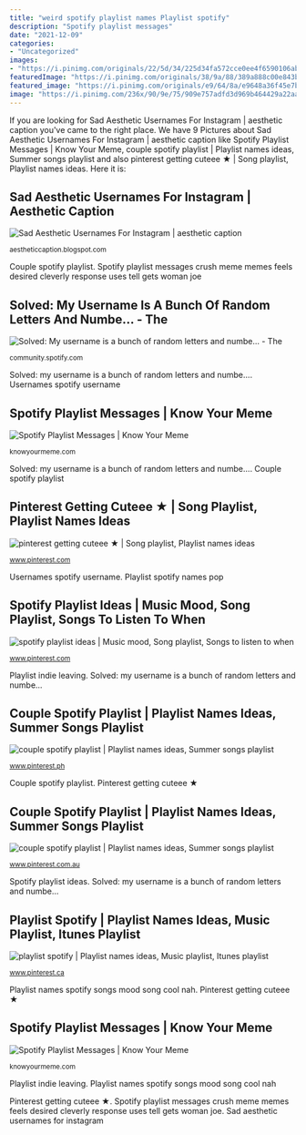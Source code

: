 ```yaml
---
title: "weird spotify playlist names Playlist spotify"
description: "Spotify playlist messages"
date: "2021-12-09"
categories:
- "Uncategorized"
images:
- "https://i.pinimg.com/originals/22/5d/34/225d34fa572cce0ee4f6590106ab3005.png"
featuredImage: "https://i.pinimg.com/originals/38/9a/88/389a888c00e843b76d0c548126721891.png"
featured_image: "https://i.pinimg.com/originals/e9/64/8a/e9648a36f45e7ba68c24ca22e6bb6007.jpg"
image: "https://i.pinimg.com/236x/90/9e/75/909e757adfd3d969b464429a22aa7b24.jpg?nii=t"
---
```


If you are looking for Sad Aesthetic Usernames For Instagram | aesthetic caption you've came to the right place. We have 9 Pictures about Sad Aesthetic Usernames For Instagram | aesthetic caption like Spotify Playlist Messages | Know Your Meme, couple spotify playlist | Playlist names ideas, Summer songs playlist and also pinterest getting cuteee ★ | Song playlist, Playlist names ideas. Here it is:

## Sad Aesthetic Usernames For Instagram | Aesthetic Caption

![Sad Aesthetic Usernames For Instagram | aesthetic caption](https://i.pinimg.com/originals/e9/64/8a/e9648a36f45e7ba68c24ca22e6bb6007.jpg "Spotify playlist messages")

<small>aestheticcaption.blogspot.com</small>

Couple spotify playlist. Spotify playlist messages crush meme memes feels desired cleverly response uses tell gets woman joe

## Solved: My Username Is A Bunch Of Random Letters And Numbe... - The

![Solved: My username is a bunch of random letters and numbe... - The](https://ip2.i.lithium.com/c30fe07513bb3bf3f7457a6299f477297ea373fe/68747470733a2f2f692e696d6775722e636f6d2f4d5a4a6b7936702e706e67 "Couple spotify playlist")

<small>community.spotify.com</small>

Solved: my username is a bunch of random letters and numbe.... Usernames spotify username

## Spotify Playlist Messages | Know Your Meme

![Spotify Playlist Messages | Know Your Meme](https://i.kym-cdn.com/photos/images/newsfeed/001/245/911/f57.png "Playlist spotify")

<small>knowyourmeme.com</small>

Solved: my username is a bunch of random letters and numbe.... Couple spotify playlist

## Pinterest Getting Cuteee ★ | Song Playlist, Playlist Names Ideas

![pinterest getting cuteee ★ | Song playlist, Playlist names ideas](https://i.pinimg.com/736x/40/6b/28/406b28c79414859e39b5feac6edda188.jpg "Couple spotify playlist")

<small>www.pinterest.com</small>

Usernames spotify username. Playlist spotify names pop

## Spotify Playlist Ideas | Music Mood, Song Playlist, Songs To Listen To When

![spotify playlist ideas | Music mood, Song playlist, Songs to listen to when](https://i.pinimg.com/originals/22/5d/34/225d34fa572cce0ee4f6590106ab3005.png "Spotify username community numbers correctly whenever reason doesn try shows mobile log")

<small>www.pinterest.com</small>

Playlist indie leaving. Solved: my username is a bunch of random letters and numbe...

## Couple Spotify Playlist | Playlist Names Ideas, Summer Songs Playlist

![couple spotify playlist | Playlist names ideas, Summer songs playlist](https://i.pinimg.com/236x/90/9e/75/909e757adfd3d969b464429a22aa7b24.jpg?nii=t "Spotify playlist messages")

<small>www.pinterest.ph</small>

Couple spotify playlist. Pinterest getting cuteee ★

## Couple Spotify Playlist | Playlist Names Ideas, Summer Songs Playlist

![couple spotify playlist | Playlist names ideas, Summer songs playlist](https://i.pinimg.com/236x/dd/7c/b8/dd7cb883dbdfde5385c0bc1da78e5872.jpg?nii=t "Usernames spotify username")

<small>www.pinterest.com.au</small>

Spotify playlist ideas. Solved: my username is a bunch of random letters and numbe...

## Playlist Spotify | Playlist Names Ideas, Music Playlist, Itunes Playlist

![playlist spotify | Playlist names ideas, Music playlist, Itunes playlist](https://i.pinimg.com/originals/38/9a/88/389a888c00e843b76d0c548126721891.png "Spotify playlist ideas")

<small>www.pinterest.ca</small>

Playlist names spotify songs mood song cool nah. Pinterest getting cuteee ★

## Spotify Playlist Messages | Know Your Meme

![Spotify Playlist Messages | Know Your Meme](http://i0.kym-cdn.com/entries/icons/facebook/000/022/773/C9qBTEFXYAAtEyM.jpg "Spotify username community numbers correctly whenever reason doesn try shows mobile log")

<small>knowyourmeme.com</small>

Playlist indie leaving. Playlist names spotify songs mood song cool nah

Pinterest getting cuteee ★. Spotify playlist messages crush meme memes feels desired cleverly response uses tell gets woman joe. Sad aesthetic usernames for instagram
